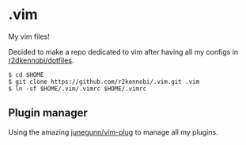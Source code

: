 # .vim

My vim files!

Decided to make a repo dedicated to vim after having all my configs in
[r2dkennobi/dotfiles](https://github.com/r2dkennobi/dotfiles).

```
$ cd $HOME
$ git clone https://github.com/r2kennobi/.vim.git .vim
$ ln -sf $HOME/.vim/.vimrc $HOME/.vimrc
```

## Plugin manager
Using the amazing [junegunn/vim-plug](https://github.com/junegunn/vim-plug) to
manage all my plugins.

